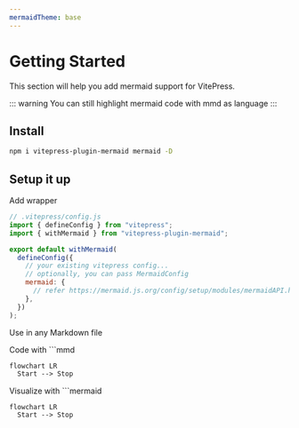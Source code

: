 ```yaml
---
mermaidTheme: base
---
```


# Getting Started

This section will help you add mermaid support for VitePress.

::: warning
You can still highlight mermaid code with mmd as language
:::

## Install

```bash
npm i vitepress-plugin-mermaid mermaid -D
```

## Setup it up

Add wrapper

```js
// .vitepress/config.js
import { defineConfig } from "vitepress";
import { withMermaid } from "vitepress-plugin-mermaid";

export default withMermaid(
  defineConfig({
    // your existing vitepress config...
    // optionally, you can pass MermaidConfig
    mermaid: {
      // refer https://mermaid.js.org/config/setup/modules/mermaidAPI.html#mermaidapi-configuration-defaults for options
    },
  })
);
```

Use in any Markdown file

Code with ```mmd

```mmd
flowchart LR
  Start --> Stop
```

Visualize with ```mermaid

```mermaid
flowchart LR
  Start --> Stop
```
